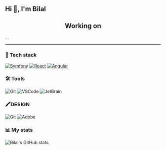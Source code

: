 ## Hi 👋, I'm Bilal

<h2 align="center">Working on</h2>

...

----

### 🧰 Tech stack

<a href='https://github.com/0Mrbilal0/Crowdin'>![Symfony](https://img.shields.io/badge/-Symfony-101010?style=for-the-badge&logo=Symfony&logoColor=white)</a>
<a href='https://github.com/0Mrbilal0/CINEMAX'>![React](https://img.shields.io/badge/-React-101010?style=for-the-badge&logo=React&logoColor=white)</a>
<a href='https://github.com/0Mrbilal0/Pokedex'>![Angular](https://img.shields.io/badge/-Angular-101010?style=for-the-badge&logo=Angular&logoColor=white)</a>

### 🛠️ Tools
![Git](https://img.shields.io/badge/-Git-101010?style=for-the-badge&logo=git&logoColor=white)
![VSCode](https://img.shields.io/badge/-VSCode-101010?style=for-the-badge&logo=visualstudiocode&logoColor=white)
![JetBrain](https://img.shields.io/badge/-JETBRAIN-101010?style=for-the-badge&logo=jetbrains&logoColor=white)

### 🖍️DESIGN
![Git](https://img.shields.io/badge/-FIGMA-101010?style=for-the-badge&logo=FIGMA&logoColor=white)
![Adobe](https://img.shields.io/badge/-adobe%20color-101010?style=for-the-badge&logo=adobe&logoColor=white)

### 📊 My stats
![Bilal's GitHub stats](https://github-readme-stats-sigma-five.vercel.app/api?username=0Mrbilal0&show_icons=true&theme=prussian)

<!--
**0Mrbilal0/0Mrbilal0** is a ✨ _special_ ✨ repository because its `README.md` (this file) appears on your GitHub profile.

Here are some ideas to get you started:

- 🔭 I’m currently working on ...
- 🌱 I’m currently learning ...
- 👯 I’m looking to collaborate on ...
- 🤔 I’m looking for help with ...
- 💬 Ask me about ...
- 📫 How to reach me: ...
- 😄 Pronouns: ...
- ⚡ Fun fact: ...
-->
